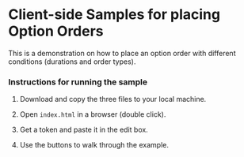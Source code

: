 # Client-side Samples for placing Option Orders

This is a demonstration on how to place an option order with different conditions (durations and order types).

### Instructions for running the sample

1. Download and copy the three files to your local machine.

2. Open `index.html` in a browser (double click).

3. Get a token and paste it in the edit box.

4. Use the buttons to walk through the example.
